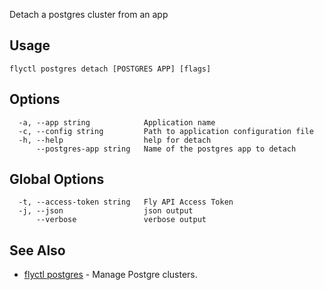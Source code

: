Detach a postgres cluster from an app


## Usage
~~~
flyctl postgres detach [POSTGRES APP] [flags]
~~~

## Options

~~~
  -a, --app string            Application name
  -c, --config string         Path to application configuration file
  -h, --help                  help for detach
      --postgres-app string   Name of the postgres app to detach
~~~

## Global Options

~~~
  -t, --access-token string   Fly API Access Token
  -j, --json                  json output
      --verbose               verbose output
~~~

## See Also

* [flyctl postgres](/docs/flyctl/postgres/)	 - Manage Postgre clusters.

